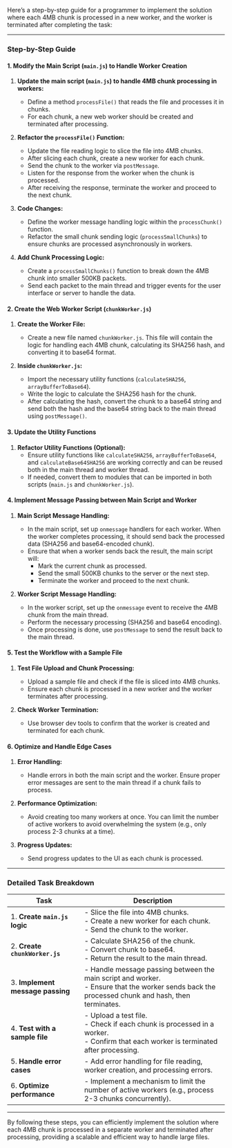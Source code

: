Here’s a step-by-step guide for a programmer to implement the solution where each 4MB chunk is processed in a new worker, and the worker is terminated after completing the task:

---

### **Step-by-Step Guide**

#### **1. Modify the Main Script (`main.js`) to Handle Worker Creation**

1. **Update the main script (`main.js`) to handle 4MB chunk processing in workers:**
   - Define a method `processFile()` that reads the file and processes it in chunks.
   - For each chunk, a new web worker should be created and terminated after processing.
   
2. **Refactor the `processFile()` Function:**
   - Update the file reading logic to slice the file into 4MB chunks.
   - After slicing each chunk, create a new worker for each chunk.
   - Send the chunk to the worker via `postMessage`.
   - Listen for the response from the worker when the chunk is processed.
   - After receiving the response, terminate the worker and proceed to the next chunk.

3. **Code Changes:**
   - Define the worker message handling logic within the `processChunk()` function.
   - Refactor the small chunk sending logic (`processSmallChunks`) to ensure chunks are processed asynchronously in workers.

4. **Add Chunk Processing Logic:**
   - Create a `processSmallChunks()` function to break down the 4MB chunk into smaller 500KB packets.
   - Send each packet to the main thread and trigger events for the user interface or server to handle the data.
   
#### **2. Create the Web Worker Script (`chunkWorker.js`)**

1. **Create the Worker File:**
   - Create a new file named `chunkWorker.js`. This file will contain the logic for handling each 4MB chunk, calculating its SHA256 hash, and converting it to base64 format.

2. **Inside `chunkWorker.js`:**
   - Import the necessary utility functions (`calculateSHA256`, `arrayBufferToBase64`).
   - Write the logic to calculate the SHA256 hash for the chunk.
   - After calculating the hash, convert the chunk to a base64 string and send both the hash and the base64 string back to the main thread using `postMessage()`.

#### **3. Update the Utility Functions**

1. **Refactor Utility Functions (Optional):**
   - Ensure utility functions like `calculateSHA256`, `arrayBufferToBase64`, and `calculateBase64SHA256` are working correctly and can be reused both in the main thread and worker thread.
   - If needed, convert them to modules that can be imported in both scripts (`main.js` and `chunkWorker.js`).

#### **4. Implement Message Passing between Main Script and Worker**

1. **Main Script Message Handling:**
   - In the main script, set up `onmessage` handlers for each worker. When the worker completes processing, it should send back the processed data (SHA256 and base64-encoded chunk).
   - Ensure that when a worker sends back the result, the main script will:
     - Mark the current chunk as processed.
     - Send the small 500KB chunks to the server or the next step.
     - Terminate the worker and proceed to the next chunk.

2. **Worker Script Message Handling:**
   - In the worker script, set up the `onmessage` event to receive the 4MB chunk from the main thread.
   - Perform the necessary processing (SHA256 and base64 encoding).
   - Once processing is done, use `postMessage` to send the result back to the main thread.

#### **5. Test the Workflow with a Sample File**

1. **Test File Upload and Chunk Processing:**
   - Upload a sample file and check if the file is sliced into 4MB chunks.
   - Ensure each chunk is processed in a new worker and the worker terminates after processing.

2. **Check Worker Termination:**
   - Use browser dev tools to confirm that the worker is created and terminated for each chunk.

#### **6. Optimize and Handle Edge Cases**

1. **Error Handling:**
   - Handle errors in both the main script and the worker. Ensure proper error messages are sent to the main thread if a chunk fails to process.
   
2. **Performance Optimization:**
   - Avoid creating too many workers at once. You can limit the number of active workers to avoid overwhelming the system (e.g., only process 2-3 chunks at a time).
   
3. **Progress Updates:**
   - Send progress updates to the UI as each chunk is processed.

---

### **Detailed Task Breakdown**

| **Task** | **Description** |
| --- | --- |
| 1. **Create `main.js` logic** | - Slice the file into 4MB chunks. <br> - Create a new worker for each chunk. <br> - Send the chunk to the worker. |
| 2. **Create `chunkWorker.js`** | - Calculate SHA256 of the chunk. <br> - Convert chunk to base64. <br> - Return the result to the main thread. |
| 3. **Implement message passing** | - Handle message passing between the main script and worker. <br> - Ensure that the worker sends back the processed chunk and hash, then terminates. |
| 4. **Test with a sample file** | - Upload a test file. <br> - Check if each chunk is processed in a worker. <br> - Confirm that each worker is terminated after processing. |
| 5. **Handle error cases** | - Add error handling for file reading, worker creation, and processing errors. |
| 6. **Optimize performance** | - Implement a mechanism to limit the number of active workers (e.g., process 2-3 chunks concurrently). |

---

By following these steps, you can efficiently implement the solution where each 4MB chunk is processed in a separate worker and terminated after processing, providing a scalable and efficient way to handle large files.